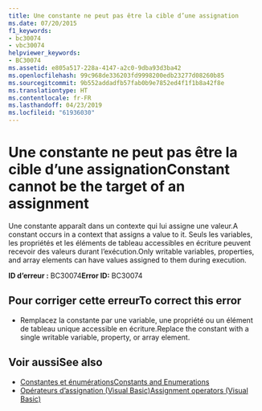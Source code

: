 ```yaml
---
title: Une constante ne peut pas être la cible d’une assignation
ms.date: 07/20/2015
f1_keywords:
- bc30074
- vbc30074
helpviewer_keywords:
- BC30074
ms.assetid: e805a517-228a-4147-a2c0-9dba93d3ba42
ms.openlocfilehash: 99c968de336203fd9998200edb23277d08260b85
ms.sourcegitcommit: 9b552addadfb57fab0b9e7852ed4f1f1b8a42f8e
ms.translationtype: HT
ms.contentlocale: fr-FR
ms.lasthandoff: 04/23/2019
ms.locfileid: "61936030"
---
```

# <a name="constant-cannot-be-the-target-of-an-assignment"></a><span data-ttu-id="8c8f0-102">Une constante ne peut pas être la cible d’une assignation</span><span class="sxs-lookup"><span data-stu-id="8c8f0-102">Constant cannot be the target of an assignment</span></span>
<span data-ttu-id="8c8f0-103">Une constante apparaît dans un contexte qui lui assigne une valeur.</span><span class="sxs-lookup"><span data-stu-id="8c8f0-103">A constant occurs in a context that assigns a value to it.</span></span> <span data-ttu-id="8c8f0-104">Seuls les variables, les propriétés et les éléments de tableau accessibles en écriture peuvent recevoir des valeurs durant l’exécution.</span><span class="sxs-lookup"><span data-stu-id="8c8f0-104">Only writable variables, properties, and array elements can have values assigned to them during execution.</span></span>  
  
 <span data-ttu-id="8c8f0-105">**ID d’erreur :** BC30074</span><span class="sxs-lookup"><span data-stu-id="8c8f0-105">**Error ID:** BC30074</span></span>  
  
## <a name="to-correct-this-error"></a><span data-ttu-id="8c8f0-106">Pour corriger cette erreur</span><span class="sxs-lookup"><span data-stu-id="8c8f0-106">To correct this error</span></span>  
  
- <span data-ttu-id="8c8f0-107">Remplacez la constante par une variable, une propriété ou un élément de tableau unique accessible en écriture.</span><span class="sxs-lookup"><span data-stu-id="8c8f0-107">Replace the constant with a single writable variable, property, or array element.</span></span>  
  
## <a name="see-also"></a><span data-ttu-id="8c8f0-108">Voir aussi</span><span class="sxs-lookup"><span data-stu-id="8c8f0-108">See also</span></span>

- [<span data-ttu-id="8c8f0-109">Constantes et énumérations</span><span class="sxs-lookup"><span data-stu-id="8c8f0-109">Constants and Enumerations</span></span>](../../visual-basic/programming-guide/language-features/constants-enums/index.md)
- [<span data-ttu-id="8c8f0-110">Opérateurs d’assignation (Visual Basic)</span><span class="sxs-lookup"><span data-stu-id="8c8f0-110">Assignment operators (Visual Basic)</span></span>](~/docs/visual-basic/language-reference/operators/assignment-operators.md)
